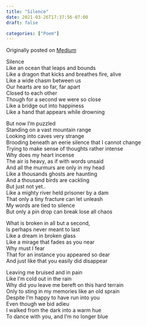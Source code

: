 ```yaml
---
title: "Silence"
date: 2021-03-26T17:37:56-07:00
draft: false

categories: ["Poem"]
---
```


Originally posted on [Medium](https://medium.com/%E0%B4%95%E0%B5%81%E0%B4%B1%E0%B4%BF%E0%B4%AA%E0%B5%8D%E0%B4%AA%E0%B5%81%E0%B4%95%E0%B5%BE/silence-12de737204)

Silence  
Like an ocean that leaps and bounds  
Like a dragon that kicks and breathes fire, alive  
Like a wide chasm between us  
Our hearts are so far, far apart  
Closed to each other  
Though for a second we were so close  
Like a bridge out into happiness  
Like a hand that appears while drowning

But now I’m puzzled  
Standing on a vast mountain range  
Looking into caves very strange  
Brooding beneath an eerie silence that I cannot change  
Trying to make sense of thoughts rather intense  
Why does my heart incense  
The air is heavy, as if with words unsaid  
And all the murmurs are only in my head  
Like a thousands ghosts are haunting  
And a thousand birds are cackling  
But just not yet..  
Like a mighty river held prisoner by a dam  
That only a tiny fracture can let unleash  
My words are tied to silence  
But only a pin drop can break lose all chaos

What is broken in all but a second,  
Is perhaps never meant to last  
Like a dream in broken glass  
Like a mirage that fades as you near  
Why must I fear  
That for an instance you appeared so dear  
And just like that you easily did disappear

Leaving me bruised and in pain  
Like I’m cold out in the rain  
Why did you leave me bereft on this hard terrain  
Only to sting in my memories like an old sprain  
Despite I’m happy to have run into you  
Even though we bid adieu  
I walked from the dark into a warm hue  
To dance with you, and I’m no longer blue
